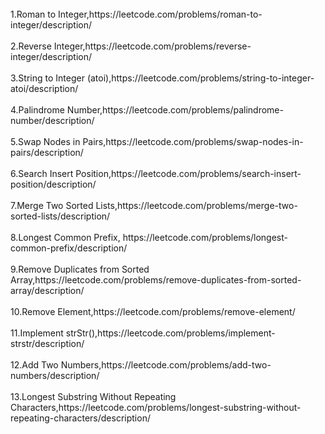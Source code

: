 <br>
1.Roman to Integer,https://leetcode.com/problems/roman-to-integer/description/ 
</br>

<br>
2.Reverse Integer,https://leetcode.com/problems/reverse-integer/description/
</br>

<br>
3.String to Integer (atoi),https://leetcode.com/problems/string-to-integer-atoi/description/
</br>

<br>
4.Palindrome Number,https://leetcode.com/problems/palindrome-number/description/
</br>

<br>
5.Swap Nodes in Pairs,https://leetcode.com/problems/swap-nodes-in-pairs/description/
</br>

<br>
6.Search Insert Position,https://leetcode.com/problems/search-insert-position/description/
</br>

<br>
7.Merge Two Sorted Lists,https://leetcode.com/problems/merge-two-sorted-lists/description/
</br>

<br>
8.Longest Common Prefix, https://leetcode.com/problems/longest-common-prefix/description/
</br>

<br>
9.Remove Duplicates from Sorted Array,https://leetcode.com/problems/remove-duplicates-from-sorted-array/description/
</br>

<br>
10.Remove Element,https://leetcode.com/problems/remove-element/
</br>

<br>
11.Implement strStr(),https://leetcode.com/problems/implement-strstr/description/
</br>

<br>
12.Add Two Numbers,https://leetcode.com/problems/add-two-numbers/description/
</br>

<br>
13.Longest Substring Without Repeating Characters,https://leetcode.com/problems/longest-substring-without-repeating-characters/description/
</br>

